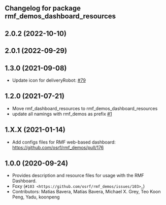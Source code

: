## Changelog for package rmf_demos_dashboard_resources

2.0.2 (2022-10-10)
------------------

2.0.1 (2022-09-29)
------------------

1.3.0 (2021-09-08)
------------------
* Update icon for deliveryRobot: [#79](https://github.com/open-rmf/rmf_demos/pull/79)

1.2.0 (2021-07-21)
------------------
* Move rmf_dashboard_resources to rmf_demos_dashboard_resources
* update all namings with rmf_demos as prefix [#1](https://github.com/open-rmf/rmf_demos/pull/1)

1.X.X (2021-01-14)
------------------
* Add configs files for RMF web-based dashboard: https://github.com/osrf/rmf_demos/pull/176

1.0.0 (2020-09-24)
------------------
* Provides description and resource files for usage with the RMF Dashboard. 
* Foxy (`#103 <https://github.com/osrf/rmf_demos/issues/103>`_)
* Contributors: Matias Bavera, Matías Bavera, Michael X. Grey, Teo Koon Peng, Yadu, koonpeng
